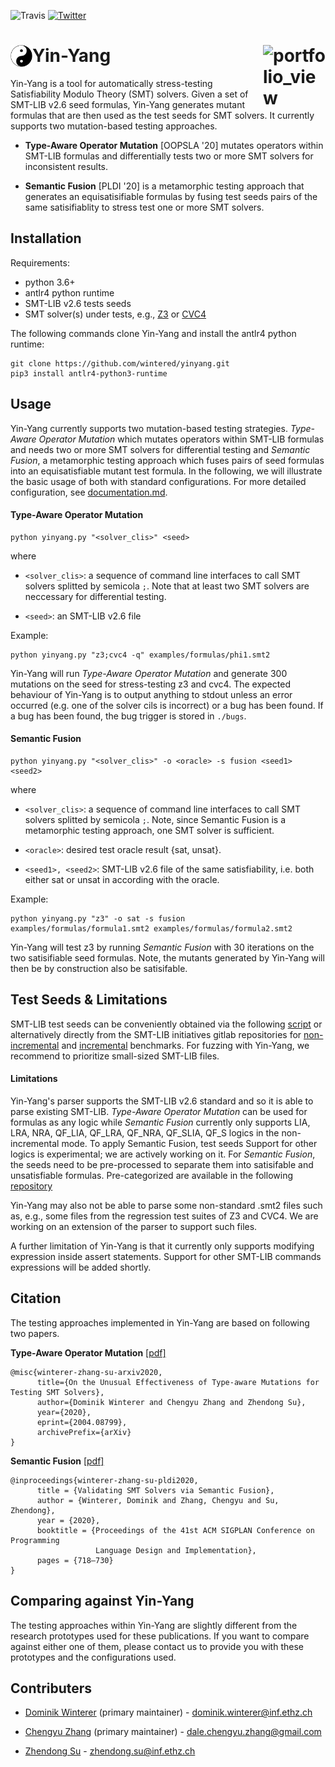 ![Travis](https://travis-ci.com/testsmt/yinyang.svg?token=sgWHG8TT217zpf5KHHqh&branch=master)
[![Twitter](https://img.shields.io/twitter/follow/testsmtsolvers?style=social)](https://twitter.com/testsmtsolvers)


Yin-Yang <img width="35" alt="portfolio_view" align="left" src="./media/Yin_yang.svg"><img width="100" alt="portfolio_view" align="right" src="https://people.inf.ethz.ch/suz/logo/LOGO_AST.svg">
========
Yin-Yang is a tool for automatically stress-testing Satisfiability Modulo Theory (SMT) solvers. Given a set of SMT-LIB v2.6 seed formulas, Yin-Yang generates mutant formulas that are then used as the test seeds for SMT solvers.  It currently supports two mutation-based testing approaches. 

- **Type-Aware Operator Mutation** [OOPSLA '20] mutates operators within SMT-LIB formulas and differentially tests two or more SMT solvers for inconsistent results.

- **Semantic Fusion** [PLDI '20] is a metamorphic testing approach that generates an equisatisifiable formulas by fusing test seeds pairs of the same satisifiablity to stress test one or more SMT solvers.



Installation
------------
Requirements: 
- python 3.6+ 
- antlr4 python runtime  
- SMT-LIB v2.6 tests seeds  
- SMT solver(s) under tests, e.g., [Z3](https://github.com/Z3Prover/z3) or [CVC4](https://github.com/CVC4/CVC4)   

The following commands clone Yin-Yang and install the antlr4 python runtime: 
```
git clone https://github.com/wintered/yinyang.git
pip3 install antlr4-python3-runtime  
```

Usage
-------------
Yin-Yang currently supports two mutation-based testing strategies.  *Type-Aware Operator Mutation* which mutates operators within SMT-LIB 
formulas and needs two or more SMT solvers for differential testing and *Semantic Fusion*, a metamorphic testing approach which fuses pairs of seed formulas 
into an equisatisfiable mutant test formula. In the following, we will illustrate the basic usage of both with standard configurations. For more detailed
configuration, see [documentation.md](./docs/documentation.md).

#### Type-Aware Operator Mutation
```
python yinyang.py "<solver_clis>" <seed>
```
where

* `<solver_clis>`: a sequence of command line interfaces to call SMT solvers splitted by semicola `;`. Note that at least two SMT solvers are neccessary for differential testing.


* `<seed>`: an SMT-LIB v2.6 file

Example:
```
python yinyang.py "z3;cvc4 -q" examples/formulas/phi1.smt2 
```
Yin-Yang will run *Type-Aware Operator Mutation* and generate 300 mutations on the seed for stress-testing z3 and cvc4. The expected behaviour of Yin-Yang is to output anything to stdout unless an error occurred (e.g. one of the solver cils is incorrect) or a bug has been found. If a bug has been found, the bug trigger is stored in `./bugs`.

#### Semantic Fusion 

```
python yinyang.py "<solver_clis>" -o <oracle> -s fusion <seed1> <seed2>
```

where

* `<solver_clis>`: a sequence of command line interfaces to call SMT solvers splitted by semicola `;`. Note, since Semantic Fusion is a metamorphic testing approach, one SMT solver is sufficient.

* `<oracle>`: desired test oracle result {sat, unsat}.

* `<seed1>, <seed2>`: SMT-LIB v2.6 file of the same satisfiability, i.e. both either sat or unsat in according with the oracle.


Example: 

```
python yinyang.py "z3" -o sat -s fusion examples/formulas/formula1.smt2 examples/formulas/formula2.smt2 
```
Yin-Yang will test z3 by running *Semantic Fusion* with 30 iterations on the two satisifiable seed formulas. Note, the mutants generated by Yin-Yang will then be by construction also be satisifable.


Test Seeds & Limitations
--------------
SMT-LIB test seeds can be conveniently obtained via the following [script](http://smtlib.cs.uiowa.edu/SMT-LIB-clone.sh) or alternatively directly from the SMT-LIB initiatives gitlab repositories for [non-incremental](https://clc-gitlab.cs.uiowa.edu:2443/SMT-LIB-benchmarks) and [incremental](https://clc-gitlab.cs.uiowa.edu:2443/SMT-LIB-benchmarks-inc) benchmarks. For fuzzing with Yin-Yang, we recommend to prioritize small-sized SMT-LIB files.
#### Limitations 
Yin-Yang's parser supports the SMT-LIB v2.6 standard and so it is able to parse existing SMT-LIB.
*Type-Aware Operator Mutation* can be used for formulas as any logic while *Semantic Fusion* currently only supports LIA, LRA, NRA, QF_LIA, QF_LRA, QF_NRA, QF_SLIA, QF_S logics in the non-incremental mode. To apply Semantic Fusion, test seeds
Support for other logics is experimental; we are actively working on it. For *Semantic Fusion*, the seeds need to be pre-processed to separate them into 
satisifable and unsatisfiable formulas. Pre-categorized are available in the following [repository](https://github.com/testsmt/semantic-fusion-seeds) 

Yin-Yang may also not be able to parse some non-standard .smt2 files such as, e.g., some files from the regression test suites of Z3 and CVC4. We are working on an extension of the parser to support such files.     

A further limitation of Yin-Yang is that it currently only supports modifying expression 
inside assert statements. Support for other SMT-LIB commands expressions will be 
added shortly.       

Citation 
--------------
The testing approaches implemented in Yin-Yang are based on following two papers.

**Type-Aware Operator Mutation** [[pdf]](https://arxiv.org/pdf/2004.08799.pdf)

```
@misc{winterer-zhang-su-arxiv2020,
      title={On the Unusual Effectiveness of Type-aware Mutations for Testing SMT Solvers}, 
      author={Dominik Winterer and Chengyu Zhang and Zhendong Su},
      year={2020},
      eprint={2004.08799},
      archivePrefix={arXiv}
}
```

**Semantic Fusion** [[pdf]](https://dl.acm.org/doi/abs/10.1145/3385412.3385985)
```
@inproceedings{winterer-zhang-su-pldi2020,
      title = {Validating SMT Solvers via Semantic Fusion},
      author = {Winterer, Dominik and Zhang, Chengyu and Su, Zhendong},
      year = {2020},
      booktitle = {Proceedings of the 41st ACM SIGPLAN Conference on Programming 
                   Language Design and Implementation},
      pages = {718–730}
}
```

## Comparing against Yin-Yang 
The testing approaches within Yin-Yang are slightly different from the research prototypes used for these publications. If you want to compare against either one of them, please contact us to provide you with these prototypes and the configurations  used.

Contributers                                                                       
------------                          
* [Dominik Winterer](https://wintered.github.io/) (primary maintainer) - dominik.winterer@inf.ethz.ch

* [Chengyu Zhang](http://chengyuzhang.com/) (primary maintainer) - dale.chengyu.zhang@gmail.com

* [Zhendong Su](https://people.inf.ethz.ch/suz/) - zhendong.su@inf.ethz.ch 
